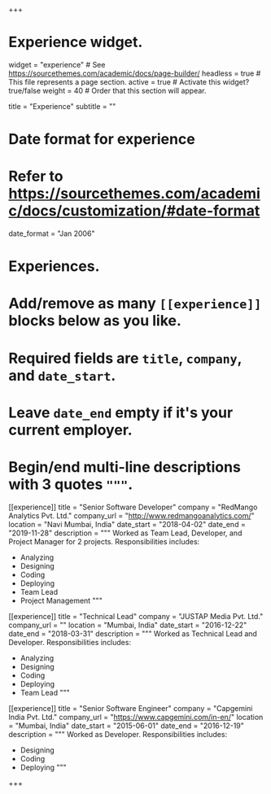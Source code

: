 +++
# Experience widget.
widget = "experience"  # See https://sourcethemes.com/academic/docs/page-builder/
headless = true  # This file represents a page section.
active = true  # Activate this widget? true/false
weight = 40  # Order that this section will appear.

title = "Experience"
subtitle = ""

# Date format for experience
#   Refer to https://sourcethemes.com/academic/docs/customization/#date-format
date_format = "Jan 2006"

# Experiences.
#   Add/remove as many `[[experience]]` blocks below as you like.
#   Required fields are `title`, `company`, and `date_start`.
#   Leave `date_end` empty if it's your current employer.
#   Begin/end multi-line descriptions with 3 quotes `"""`.

[[experience]]
  title = "Senior Software Developer"
  company = "RedMango Analytics Pvt. Ltd."
  company_url = "http://www.redmangoanalytics.com/"
  location = "Navi Mumbai, India"
  date_start = "2018-04-02"
  date_end = "2019-11-28"
  description = """
  Worked as Team Lead, Developer, and Project Manager for 2 projects.
  Responsibilities includes:
  * Analyzing
  * Designing
  * Coding
  * Deploying
  * Team Lead
  * Project Management
  """

[[experience]]
  title = "Technical Lead"
  company = "JUSTAP Media Pvt. Ltd."
  company_url = ""
  location = "Mumbai, India"
  date_start = "2016-12-22"
  date_end = "2018-03-31"
  description = """
  Worked as Technical Lead and Developer.
  Responsibilities includes:
  * Analyzing
  * Designing
  * Coding
  * Deploying
  * Team Lead
  """

[[experience]]
  title = "Senior Software Engineer"
  company = "Capgemini India Pvt. Ltd."
  company_url = "https://www.capgemini.com/in-en/"
  location = "Mumbai, India"
  date_start = "2015-06-01"
  date_end = "2016-12-19"
  description = """
  Worked as Developer.
  Responsibilities includes:
  * Designing
  * Coding
  * Deploying
  """

+++
